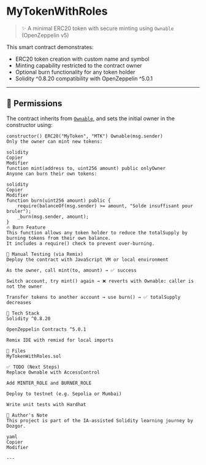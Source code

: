 # MyTokenWithRoles

> ✨ A minimal ERC20 token with secure minting using `Ownable` (OpenZeppelin v5)

This smart contract demonstrates:
- ERC20 token creation with custom name and symbol
- Minting capability restricted to the contract owner
- Optional burn functionality for any token holder
- Solidity ^0.8.20 compatibility with OpenZeppelin ^5.0.1

---

## 🔐 Permissions

The contract inherits from [`Ownable`](https://docs.openzeppelin.com/contracts/5.x/api/access#Ownable), and sets the initial owner in the constructor using:

```solidity
constructor() ERC20("MyToken", "MTK") Ownable(msg.sender)
Only the owner can mint new tokens:

solidity
Copier
Modifier
function mint(address to, uint256 amount) public onlyOwner
Anyone can burn their own tokens:

solidity
Copier
Modifier
function burn(uint256 amount) public {
    require(balanceOf(msg.sender) >= amount, "Solde insuffisant pour bruler");
    _burn(msg.sender, amount);
}
🔥 Burn Feature
This function allows any token holder to reduce the totalSupply by burning tokens from their own balance.
It includes a require() check to prevent over-burning.

🧪 Manual Testing (via Remix)
Deploy the contract with JavaScript VM or local environment

As the owner, call mint(to, amount) → ✅ success

Switch account, try mint() again → ❌ reverts with Ownable: caller is not the owner

Transfer tokens to another account → use burn() → ✅ totalSupply decreases

🧱 Tech Stack
Solidity ^0.8.20

OpenZeppelin Contracts ^5.0.1

Remix IDE with remixd for local imports

📌 Files
MyTokenWithRoles.sol

✅ TODO (Next Steps)
Replace Ownable with AccessControl

Add MINTER_ROLE and BURNER_ROLE

Deploy to testnet (e.g. Sepolia or Mumbai)

Write unit tests with Hardhat

🧠 Author's Note
This project is part of the IA-assisted Solidity learning journey by Dozgor.

yaml
Copier
Modifier

---
